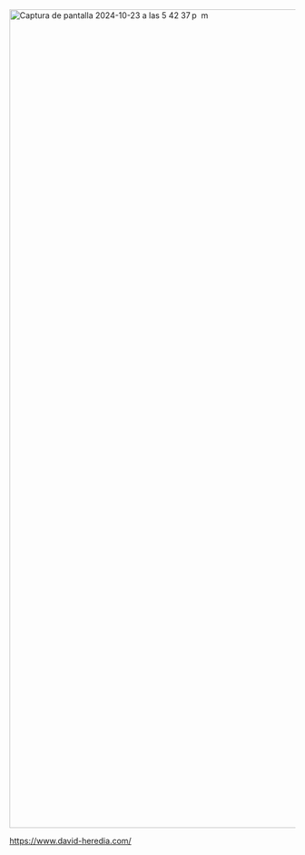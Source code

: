 <img width="1440" alt="Captura de pantalla 2024-10-23 a las 5 42 37 p  m" src="https://github.com/user-attachments/assets/a4777f6f-be91-47d0-9808-8a4637f00b65">

<a href="https://www.david-heredia.com/">https://www.david-heredia.com/</a>

